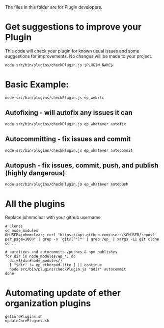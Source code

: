 The files in this folder are for Plugin developers.

# Get suggestions to improve your Plugin

This code will check your plugin for known usual issues and some suggestions for
improvements. No changes will be made to your project.

```
node src/bin/plugins/checkPlugin.js $PLUGIN_NAME$
```

# Basic Example:

```
node src/bin/plugins/checkPlugin.js ep_webrtc
```

## Autofixing - will autofix any issues it can

```
node src/bin/plugins/checkPlugin.js ep_whatever autofix
```

## Autocommitting - fix issues and commit

```
node src/bin/plugins/checkPlugin.js ep_whatever autocommit
```

## Autopush - fix issues, commit, push, and publish (highly dangerous)

```
node src/bin/plugins/checkPlugin.js ep_whatever autopush
```

# All the plugins

Replace johnmclear with your github username

```
# Clones
cd node_modules
GHUSER=johnmclear; curl "https://api.github.com/users/$GHUSER/repos?per_page=1000" | grep -o 'git@[^"]*' | grep /ep_ | xargs -L1 git clone
cd ..

# autofixes and autocommits /pushes & npm publishes
for dir in node_modules/ep_*; do
  dir=${dir#node_modules/}
  [ "$dir" != ep_etherpad-lite ] || continue
  node src/bin/plugins/checkPlugin.js "$dir" autocommit
done
```

# Automating update of ether organization plugins

```
getCorePlugins.sh
updateCorePlugins.sh
```
